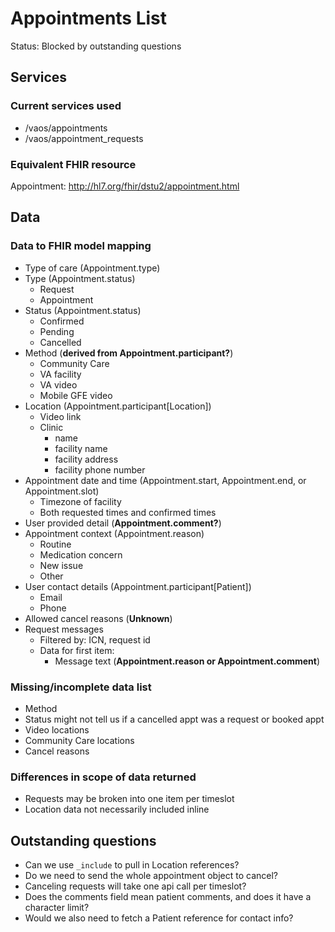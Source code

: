 # Appointments List

Status: Blocked by outstanding questions

## Services
### Current services used

- /vaos/appointments
- /vaos/appointment_requests

### Equivalent FHIR resource
Appointment: http://hl7.org/fhir/dstu2/appointment.html

## Data
### Data to FHIR model mapping

- Type of care (Appointment.type)
- Type (Appointment.status)
   - Request
   - Appointment
- Status (Appointment.status)
   - Confirmed
   - Pending
   - Cancelled
- Method (**derived from Appointment.participant?**)
   - Community Care
   - VA facility
   - VA video
   - Mobile GFE video
- Location (Appointment.participant[Location])
   - Video link
   - Clinic
      - name
      - facility name
      - facility address
      - facility phone number
- Appointment date and time (Appointment.start, Appointment.end, or Appointment.slot)
   - Timezone of facility
   - Both requested times and confirmed times
- User provided detail (**Appointment.comment?**)
- Appointment context (Appointment.reason)
   - Routine
   - Medication concern
   - New issue
   - Other
- User contact details (Appointment.participant[Patient])
   - Email
   - Phone
- Allowed cancel reasons (**Unknown**)
- Request messages
   - Filtered by: ICN, request id
   - Data for first item:
      - Message text (**Appointment.reason or Appointment.comment**)
            
### Missing/incomplete data list

- Method
- Status might not tell us if a cancelled appt was a request or booked appt
- Video locations
- Community Care locations
- Cancel reasons

### Differences in scope of data returned
- Requests may be broken into one item per timeslot
- Location data not necessarily included inline

## Outstanding questions
- Can we use `_include` to pull in Location references?
- Do we need to send the whole appointment object to cancel?
- Canceling requests will take one api call per timeslot?
- Does the comments field mean patient comments, and does it have a character limit?
- Would we also need to fetch a Patient reference for contact info?
